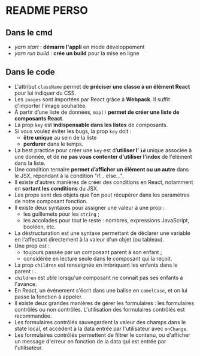 # README PERSO

## Dans le cmd
+ *yarn start* : **démarre l'appli** en mode développement
+ *yarn run build* : **crée un build** pour la mise en ligne      


## Dans le code
+ L'attribut `className` permet de **préciser une classe à un élément React** pour lui indiquer du CSS.
+ Les `images` sont importées par React grâce à **Webpack**. Il suffit d'importer l'image souhaitée.
+ À partir d’une liste de données, `map()` **permet de créer une liste de composants React**.
+ La prop `key` est **indispensable dans les listes** de composants.
+ Si vous voulez éviter les bugs, la prop `key` doit : 
    - **être unique** au sein de la liste
    - **perdurer** dans le temps.
+ La best practice pour créer une `key` est d’**utiliser l’ `id`** unique associée à une donnée, et de **ne pas vous contenter d'utiliser l'index** de l'élément dans la liste.
+ Une condition ternaire **permet d’afficher un élément ou un autre** dans le JSX, répondant à la condition "if… else...".
+ Il existe d'autres manières de créer des conditions en React, notamment en **sortant les conditions** du JSX.  
+ Les props sont des objets que l'on peut récupérer dans les paramètres de notre composant fonction.
+ Il existe deux syntaxes pour assigner une valeur à une prop :
    - les guillemets pour les `string` ;
    - les accolades pour tout le reste : nombres, expressions JavaScript, booléen, etc.
+ La déstructuration est une syntaxe permettant de déclarer une variable en l'affectant directement à la valeur d'un objet (ou tableau).
+ Une prop est :
    - toujours passée par un composant parent à son enfant ;
    - considérée en lecture seule dans le composant qui la reçoit.
+ La prop `children` est renseignée en imbriquant les enfants dans le parent : <Parent><Enfant /></Parent>.
+ `children` est utile lorsqu'un composant ne connaît pas ses enfants à l'avance.
+ En React, un événement s'écrit dans une balise en `camelCase`, et on lui passe la fonction à appeler.
+ Il existe deux grandes manières de gérer les formulaires : les formulaires contrôlés ou non contrôlés. L'utilisation des formulaires contrôlés est recommandée.
+ Les formulaires contrôlés sauvegardent la valeur des champs dans le state local, et accèdent à la data entrée par l'utilisateur avec `onChange`.
+ Les formulaires contrôlés permettent de filtrer le contenu, ou d'afficher un message d'erreur en fonction de la data qui est entrée par l'utilisateur.